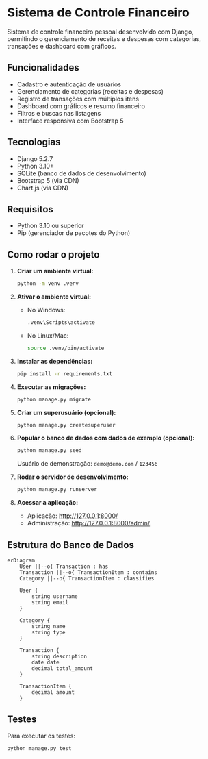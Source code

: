 # Sistema de Controle Financeiro

Sistema de controle financeiro pessoal desenvolvido com Django, permitindo o gerenciamento de receitas e despesas com categorias, transações e dashboard com gráficos.

## Funcionalidades

- Cadastro e autenticação de usuários
- Gerenciamento de categorias (receitas e despesas)
- Registro de transações com múltiplos itens
- Dashboard com gráficos e resumo financeiro
- Filtros e buscas nas listagens
- Interface responsiva com Bootstrap 5

## Tecnologias

- Django 5.2.7
- Python 3.10+
- SQLite (banco de dados de desenvolvimento)
- Bootstrap 5 (via CDN)
- Chart.js (via CDN)

## Requisitos

- Python 3.10 ou superior
- Pip (gerenciador de pacotes do Python)

## Como rodar o projeto

1. **Criar um ambiente virtual:**
   ```bash
   python -m venv .venv
   ```

2. **Ativar o ambiente virtual:**
   - No Windows:
     ```bash
     .venv\Scripts\activate
     ```
   - No Linux/Mac:
     ```bash
     source .venv/bin/activate
     ```

3. **Instalar as dependências:**
   ```bash
   pip install -r requirements.txt
   ```

4. **Executar as migrações:**
   ```bash
   python manage.py migrate
   ```

5. **Criar um superusuário (opcional):**
   ```bash
   python manage.py createsuperuser
   ```

6. **Popular o banco de dados com dados de exemplo (opcional):**
   ```bash
   python manage.py seed
   ```
   Usuário de demonstração: `demo@demo.com` / `123456`

7. **Rodar o servidor de desenvolvimento:**
   ```bash
   python manage.py runserver
   ```

8. **Acessar a aplicação:**
   - Aplicação: http://127.0.0.1:8000/
   - Administração: http://127.0.0.1:8000/admin/

## Estrutura do Banco de Dados

```mermaid
erDiagram
    User ||--o{ Transaction : has
    Transaction ||--o{ TransactionItem : contains
    Category ||--o{ TransactionItem : classifies
    
    User {
        string username
        string email
    }
    
    Category {
        string name
        string type
    }
    
    Transaction {
        string description
        date date
        decimal total_amount
    }
    
    TransactionItem {
        decimal amount
    }
```

## Testes

Para executar os testes:
```bash
python manage.py test
```